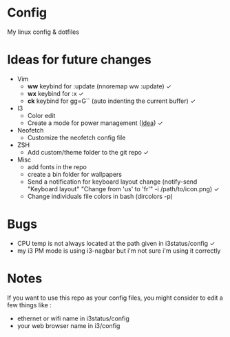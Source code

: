 # Config
My linux config &amp; dotfiles

# Ideas for future changes
- Vim
    - **ww** keybind for :update (nnoremap ww :update<cr>) ✓
    - **wx** keybind for :x ✓
    - **ck** keybind for gg=G`` (auto indenting the current buffer) ✓
- I3
    - Color edit
    - Create a mode for power management ([Idea](https://www.reddit.com/r/i3wm/comments/2yniv1/i3wm_and_power_management/)) ✓
- Neofetch
    - Customize the neofetch config file
- ZSH
    - Add custom/theme folder to the git repo ✓
- Misc
    - add fonts in the repo
    - create a bin folder for wallpapers
    - Send a notification for keyboard layout change (notify-send "Keyboard layout" "Change from 'us' to 'fr'" -i /path/to/icon.png) ✓
    - Change individuals file colors in bash (dircolors -p)

# Bugs
- CPU temp is not always located at the path given in i3status/config ✓
- my i3 PM mode is using i3-nagbar but i'm not sure i'm using it correctly

# Notes
If you want to use this repo as your config files, you might consider to edit a few things like :
- ethernet or wifi name in i3status/config
- your web browser name in i3/config
